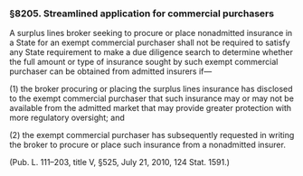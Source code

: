 ### §8205. Streamlined application for commercial purchasers ###

A surplus lines broker seeking to procure or place nonadmitted insurance in a State for an exempt commercial purchaser shall not be required to satisfy any State requirement to make a due diligence search to determine whether the full amount or type of insurance sought by such exempt commercial purchaser can be obtained from admitted insurers if—

(1) the broker procuring or placing the surplus lines insurance has disclosed to the exempt commercial purchaser that such insurance may or may not be available from the admitted market that may provide greater protection with more regulatory oversight; and

(2) the exempt commercial purchaser has subsequently requested in writing the broker to procure or place such insurance from a nonadmitted insurer.

(Pub. L. 111–203, title V, §525, July 21, 2010, 124 Stat. 1591.)